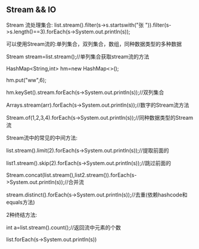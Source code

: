 ## Stream && IO
Stream 流处理集合: list.stream().filter(s->s.startswith("张 ")).filter(s->s.length()==3).forEach(s->System.out.println(s));


可以使用Stream流的:单列集合，双列集合，数组，同种数据类型的多种数据


Stream<String> stream=list.stream();//单列集合获取stream流的方法
  
  
HashMap<String,int> hm=new HashMap<>();
  
hm.put("ww",6);
  
hm.keySet().stream.forEach(s->System.out.println(s));//双列集合
  
Arrays.stream(arr).forEach(s->System.out.println(s));//数字的Stream流方法  
  
Stream.of(1,2,3,4).forEach(s->System.out.println(s));//同种数据类型的Stream流

Stream流中的常见的中间方法:
  
  list.stream().limit(2).forEach(s->System.out.println(s));//提取前面的
  
  list1.stream().skip(2).forEach(s->System.out.println(s));//跳过前面的
  
  Stream.concat(list.stream(),list2.stream()).forEach(s->System.out.println(s));//合并流
  
  stream.distinct().forEach(s->System.out.println(s));//去重(依赖hashcode和equals方法)
  
  
  2种终结方法:
  
  int a=list.stream().count();//返回流中元素的个数
  
  list.forEach(s->System.out.println(s))
  
